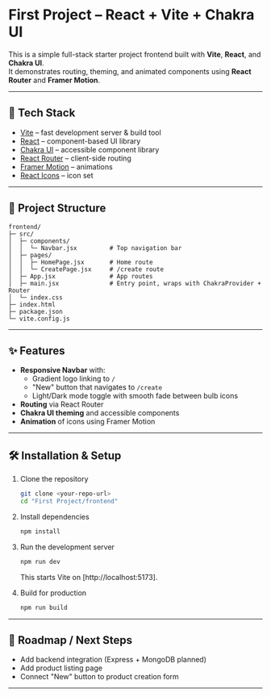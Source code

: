 # First Project – React + Vite + Chakra UI

This is a simple full-stack starter project frontend built with **Vite**, **React**, and **Chakra UI**.  
It demonstrates routing, theming, and animated components using **React Router** and **Framer Motion**.

---

## 🚀 Tech Stack

- [Vite](https://vitejs.dev/) – fast development server & build tool
- [React](https://reactjs.org/) – component-based UI library
- [Chakra UI](https://chakra-ui.com/) – accessible component library
- [React Router](https://reactrouter.com/) – client-side routing
- [Framer Motion](https://www.framer.com/motion/) – animations
- [React Icons](https://react-icons.github.io/react-icons/) – icon set

---

## 📂 Project Structure

```
frontend/
├─ src/
│  ├─ components/
│  │  └─ Navbar.jsx         # Top navigation bar
│  ├─ pages/
│  │  ├─ HomePage.jsx       # Home route
│  │  └─ CreatePage.jsx     # /create route
│  ├─ App.jsx               # App routes
│  ├─ main.jsx              # Entry point, wraps with ChakraProvider + Router
│  └─ index.css
├─ index.html
├─ package.json
└─ vite.config.js
```

---

## ✨ Features

- **Responsive Navbar** with:
  - Gradient logo linking to `/`
  - "New" button that navigates to `/create`
  - Light/Dark mode toggle with smooth fade between bulb icons
- **Routing** via React Router
- **Chakra UI theming** and accessible components
- **Animation** of icons using Framer Motion

---

## 🛠️ Installation & Setup

1. Clone the repository
   ```bash
   git clone <your-repo-url>
   cd "First Project/frontend"
   ```

2. Install dependencies
   ```bash
   npm install
   ```

3. Run the development server
   ```bash
   npm run dev
   ```
   This starts Vite on [http://localhost:5173].

4. Build for production
   ```bash
   npm run build
   ```

---



## 🔮 Roadmap / Next Steps

- Add backend integration (Express + MongoDB planned)  
- Add product listing page  
- Connect "New" button to product creation form  


---


